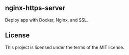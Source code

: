 ## nginx-https-server
Deploy app with Docker, Nginx, and SSL.

## License
This project is licensed under the terms of the MIT license.